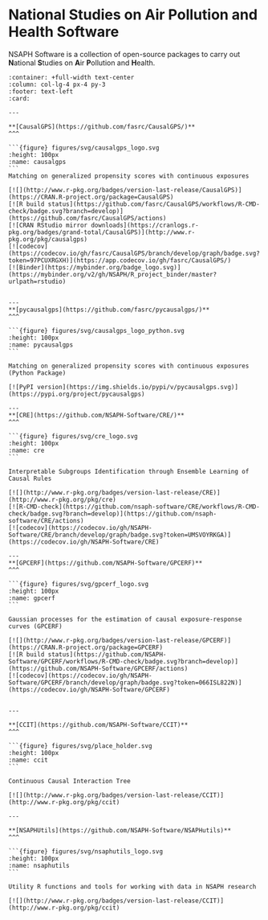 # National Studies on Air Pollution and Health Software

NSAPH Software is a collection of open-source packages to carry out **N**ational **S**tudies on **A**ir **P**ollution and **H**ealth.



````{panels}
:container: +full-width text-center
:column: col-lg-4 px-4 py-3
:footer: text-left
:card:

---

**[CausalGPS](https://github.com/fasrc/CausalGPS/)**
^^^

```{figure} figures/svg/causalgps_logo.svg
:height: 100px
:name: causalgps
```
Matching on generalized propensity scores with continuous exposures

[![](http://www.r-pkg.org/badges/version-last-release/CausalGPS)](https://CRAN.R-project.org/package=CausalGPS)
[![R build status](https://github.com/fasrc/CausalGPS/workflows/R-CMD-check/badge.svg?branch=develop)](https://github.com/fasrc/CausalGPS/actions)
[![CRAN RStudio mirror downloads](https://cranlogs.r-pkg.org/badges/grand-total/CausalGPS)](http://www.r-pkg.org/pkg/causalgps)
[![codecov](https://codecov.io/gh/fasrc/CausalGPS/branch/develop/graph/badge.svg?token=97PCUXRGXH)](https://app.codecov.io/gh/fasrc/CausalGPS/)
[![Binder](https://mybinder.org/badge_logo.svg)](https://mybinder.org/v2/gh/NSAPH/R_project_binder/master?urlpath=rstudio)


---
**[pycausalgps](https://github.com/fasrc/pycausalgps/)**
^^^

```{figure} figures/svg/causalgps_logo_python.svg
:height: 100px
:name: pycausalgps
```

Matching on generalized propensity scores with continuous exposures (Python Package)

[![PyPI version](https://img.shields.io/pypi/v/pycausalgps.svg)](https://pypi.org/project/pycausalgps)

---
**[CRE](https://github.com/NSAPH-Software/CRE/)**
^^^

```{figure} figures/svg/cre_logo.svg
:height: 100px
:name: cre
```

Interpretable Subgroups Identification through Ensemble Learning of Causal Rules

[![](http://www.r-pkg.org/badges/version-last-release/CRE)](http://www.r-pkg.org/pkg/cre)
[![R-CMD-check](https://github.com/nsaph-software/CRE/workflows/R-CMD-check/badge.svg?branch=develop)](https://github.com/nsaph-software/CRE/actions)
[![codecov](https://codecov.io/gh/NSAPH-Software/CRE/branch/develop/graph/badge.svg?token=UMSVOYRKGA)](https://codecov.io/gh/NSAPH-Software/CRE)

---
**[GPCERF](https://github.com/NSAPH-Software/GPCERF)**
^^^

```{figure} figures/svg/gpcerf_logo.svg
:height: 100px
:name: gpcerf
```

Gaussian processes for the estimation of causal exposure-response curves (GPCERF)

[![](http://www.r-pkg.org/badges/version-last-release/GPCERF)](https://CRAN.R-project.org/package=GPCERF)
[![R build status](https://github.com/NSAPH-Software/GPCERF/workflows/R-CMD-check/badge.svg?branch=develop)](https://github.com/NSAPH-Software/GPCERF/actions)
[![codecov](https://codecov.io/gh/NSAPH-Software/GPCERF/branch/develop/graph/badge.svg?token=066ISL822N)](https://codecov.io/gh/NSAPH-Software/GPCERF)


---

**[CCIT](https://github.com/NSAPH-Software/CCIT)**
^^^

```{figure} figures/svg/place_holder.svg
:height: 100px
:name: ccit
```

Continuous Causal Interaction Tree

[![](http://www.r-pkg.org/badges/version-last-release/CCIT)](http://www.r-pkg.org/pkg/ccit)

---

**[NSAPHUtils](https://github.com/NSAPH-Software/NSAPHutils)**
^^^

```{figure} figures/svg/nsaphutils_logo.svg
:height: 100px
:name: nsaphutils
```

Utility R functions and tools for working with data in NSAPH research

[![](http://www.r-pkg.org/badges/version-last-release/CCIT)](http://www.r-pkg.org/pkg/ccit)

````
